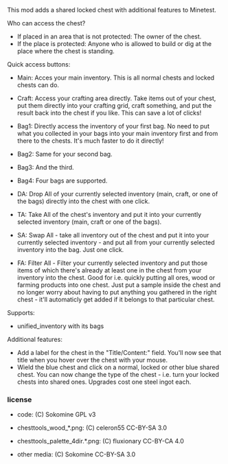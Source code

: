 
This mod adds a shared locked chest with additional features to Minetest.

Who can access the chest?

- If placed in an area that is not protected: The owner of the chest.
- If the place is protected: Anyone who is allowed to build or dig at the place where the chest is standing.

Quick access buttons:

- Main: Acces your main inventory. This is all normal chests and locked chests can do.
- Craft: Access your crafting area directly. Take items out of your chest, put them directly into your crafting grid, craft something, and put the result back into the chest if you like. This can save a lot of clicks!
- Bag1: Directly access the inventory of your first bag. No need to put what you collected in your bags into your main inventory first and from there to the chests. It's much faster to do it directly!
- Bag2: Same for your second bag.
- Bag3: And the third.
- Bag4: Four bags are supported.

- DA: Drop All of your currently selected inventory (main, craft, or one of the bags) directly into the chest with one click.
- TA: Take All of the chest's inventory and put it into your currently selected inventory (main, craft or one of the bags).
- SA: Swap All - take all inventory out of the chest and put it into your currently selected inventory - and put all from your currently selected inventory into the bag. Just one click.
- FA: Filter All - Filter your currently selected inventory and put those items of which there's already at least one in the chest from your inventory into the chest. Good for i.e. quickly putting all ores, wood or farming products into one chest. Just put a sample inside the chest and no longer worry about having to put anything you gathered in the right chest - it'll automaticly get added if it belongs to that particular chest.

Supports:
- unified_inventory with its bags

Additional features:

- Add a label for the chest in the "Title/Content:" field. You'll now see that title when you hover over the chest with your mouse.
- Wield the blue chest and click on a normal, locked or other blue shared chest. You can now change the type of the chest - i.e. turn your locked chests into shared ones. Upgrades cost one steel ingot each.

### license

* code: (C) Sokomine GPL v3

* chesttools_wood_*.png: (C) celeron55 CC-BY-SA 3.0

* chesttools_palette_4dir.*.png: (C) fluxionary CC-BY-CA 4.0

* other media: (C) Sokomine CC-BY-SA 3.0
